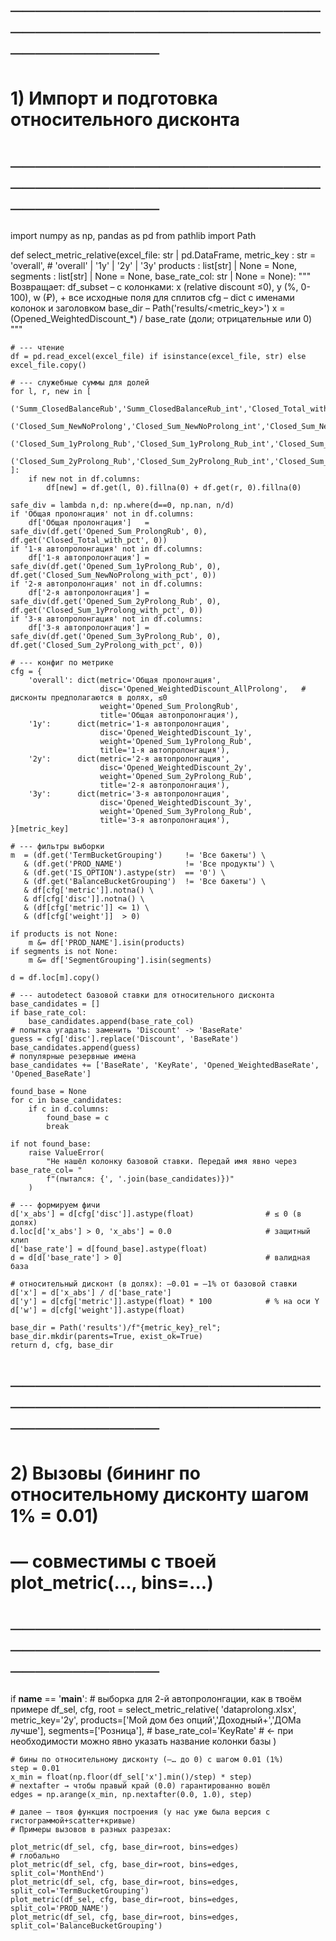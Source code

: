 # ──────────────────────────────────────────────────────────────
# 1) Импорт и подготовка относительного дисконта
# ──────────────────────────────────────────────────────────────
import numpy as np, pandas as pd
from pathlib import Path

def select_metric_relative(excel_file: str | pd.DataFrame,
                           metric_key : str = 'overall',      # 'overall' | '1y' | '2y' | '3y'
                           products   : list[str] | None = None,
                           segments   : list[str] | None = None,
                           base_rate_col: str | None = None):
    """
    Возвращает:
      df_subset – с колонками: x (relative discount ≤0), y (%, 0-100), w (₽), + все исходные поля для сплитов
      cfg       – dict c именами колонок и заголовком
      base_dir  – Path('results/<metric_key>')
    x = (Opened_WeightedDiscount_*) / base_rate  (доли; отрицательные или 0)
    """

    # --- чтение
    df = pd.read_excel(excel_file) if isinstance(excel_file, str) else excel_file.copy()

    # --- служебные суммы для долей
    for l, r, new in [
        ('Summ_ClosedBalanceRub','Summ_ClosedBalanceRub_int','Closed_Total_with_pct'),
        ('Closed_Sum_NewNoProlong','Closed_Sum_NewNoProlong_int','Closed_Sum_NewNoProlong_with_pct'),
        ('Closed_Sum_1yProlong_Rub','Closed_Sum_1yProlong_Rub_int','Closed_Sum_1yProlong_with_pct'),
        ('Closed_Sum_2yProlong_Rub','Closed_Sum_2yProlong_Rub_int','Closed_Sum_2yProlong_with_pct'),
    ]:
        if new not in df.columns:
            df[new] = df.get(l, 0).fillna(0) + df.get(r, 0).fillna(0)

    safe_div = lambda n,d: np.where(d==0, np.nan, n/d)
    if 'Общая пролонгация' not in df.columns:
        df['Общая пролонгация']   = safe_div(df.get('Opened_Sum_ProlongRub', 0), df.get('Closed_Total_with_pct', 0))
    if '1-я автопролонгация' not in df.columns:
        df['1-я автопролонгация'] = safe_div(df.get('Opened_Sum_1yProlong_Rub', 0), df.get('Closed_Sum_NewNoProlong_with_pct', 0))
    if '2-я автопролонгация' not in df.columns:
        df['2-я автопролонгация'] = safe_div(df.get('Opened_Sum_2yProlong_Rub', 0), df.get('Closed_Sum_1yProlong_with_pct', 0))
    if '3-я автопролонгация' not in df.columns:
        df['3-я автопролонгация'] = safe_div(df.get('Opened_Sum_3yProlong_Rub', 0), df.get('Closed_Sum_2yProlong_with_pct', 0))

    # --- конфиг по метрике
    cfg = {
        'overall': dict(metric='Общая пролонгация',
                        disc='Opened_WeightedDiscount_AllProlong',   # дисконты предполагаются в долях, ≤0
                        weight='Opened_Sum_ProlongRub',
                        title='Общая автопролонгация'),
        '1y':      dict(metric='1-я автопролонгация',
                        disc='Opened_WeightedDiscount_1y',
                        weight='Opened_Sum_1yProlong_Rub',
                        title='1-я автопролонгация'),
        '2y':      dict(metric='2-я автопролонгация',
                        disc='Opened_WeightedDiscount_2y',
                        weight='Opened_Sum_2yProlong_Rub',
                        title='2-я автопролонгация'),
        '3y':      dict(metric='3-я автопролонгация',
                        disc='Opened_WeightedDiscount_3y',
                        weight='Opened_Sum_3yProlong_Rub',
                        title='3-я автопролонгация'),
    }[metric_key]

    # --- фильтры выборки
    m  = (df.get('TermBucketGrouping')     != 'Все бакеты') \
       & (df.get('PROD_NAME')              != 'Все продукты') \
       & (df.get('IS_OPTION').astype(str)  == '0') \
       & (df.get('BalanceBucketGrouping')  != 'Все бакеты') \
       & df[cfg['metric']].notna() \
       & df[cfg['disc']].notna() \
       & (df[cfg['metric']] <= 1) \
       & (df[cfg['weight']]  > 0)

    if products is not None:
        m &= df['PROD_NAME'].isin(products)
    if segments is not None:
        m &= df['SegmentGrouping'].isin(segments)

    d = df.loc[m].copy()

    # --- autodetect базовой ставки для относительного дисконта
    base_candidates = []
    if base_rate_col:
        base_candidates.append(base_rate_col)
    # попытка угадать: заменить 'Discount' -> 'BaseRate'
    guess = cfg['disc'].replace('Discount', 'BaseRate')
    base_candidates.append(guess)
    # популярные резервные имена
    base_candidates += ['BaseRate', 'KeyRate', 'Opened_WeightedBaseRate', 'Opened_BaseRate']

    found_base = None
    for c in base_candidates:
        if c in d.columns:
            found_base = c
            break

    if not found_base:
        raise ValueError(
            "Не нашёл колонку базовой ставки. Передай имя явно через base_rate_col= "
            f"(пытался: {', '.join(base_candidates)})"
        )

    # --- формируем фичи
    d['x_abs'] = d[cfg['disc']].astype(float)                # ≤ 0 (в долях)
    d.loc[d['x_abs'] > 0, 'x_abs'] = 0.0                     # защитный клип
    d['base_rate'] = d[found_base].astype(float)
    d = d[d['base_rate'] > 0]                                # валидная база

    # относительный дисконт (в долях): –0.01 = –1% от базовой ставки
    d['x'] = d['x_abs'] / d['base_rate']
    d['y'] = d[cfg['metric']].astype(float) * 100            # % на оси Y
    d['w'] = d[cfg['weight']].astype(float)

    base_dir = Path('results')/f"{metric_key}_rel"; base_dir.mkdir(parents=True, exist_ok=True)
    return d, cfg, base_dir


# ──────────────────────────────────────────────────────────────
# 2) Вызовы (бининг по относительному дисконту шагом 1% = 0.01)
#    — совместимы с твоей plot_metric(..., bins=...)
# ──────────────────────────────────────────────────────────────

if __name__ == '__main__':
    # выборка для 2-й автопролонгации, как в твоём примере
    df_sel, cfg, root = select_metric_relative(
        'dataprolong.xlsx',
        metric_key='2y',
        products=['Мой дом без опций','Доходный+','ДОМа лучше'],
        segments=['Розница'],
        # base_rate_col='KeyRate'       # ← при необходимости можно явно указать название колонки базы
    )

    # бины по относительному дисконту (–… до 0) с шагом 0.01 (1%)
    step = 0.01
    x_min = float(np.floor(df_sel['x'].min()/step) * step)
    # nextafter → чтобы правый край (0.0) гарантированно вошёл
    edges = np.arange(x_min, np.nextafter(0.0, 1.0), step)

    # далее — твоя функция построения (у нас уже была версия с гистограммой+scatter+кривые)
    # Примеры вызовов в разных разрезах:

    plot_metric(df_sel, cfg, base_dir=root, bins=edges)                                 # глобально
    plot_metric(df_sel, cfg, base_dir=root, bins=edges, split_col='MonthEnd')
    plot_metric(df_sel, cfg, base_dir=root, bins=edges, split_col='TermBucketGrouping')
    plot_metric(df_sel, cfg, base_dir=root, bins=edges, split_col='PROD_NAME')
    plot_metric(df_sel, cfg, base_dir=root, bins=edges, split_col='BalanceBucketGrouping')
